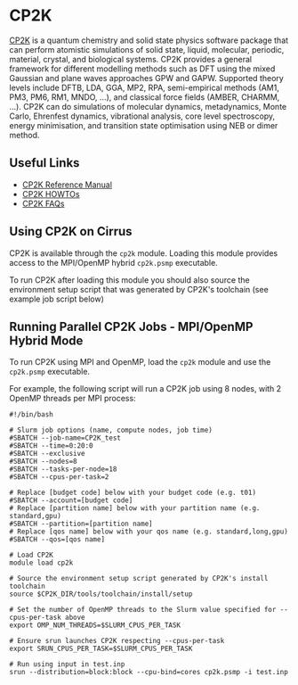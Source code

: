 # CP2K

[CP2K](https://www.cp2k.org/) is a quantum chemistry and solid state
physics software package that can perform atomistic simulations of solid
state, liquid, molecular, periodic, material, crystal, and biological
systems. CP2K provides a general framework for different modelling
methods such as DFT using the mixed Gaussian and plane waves approaches
GPW and GAPW. Supported theory levels include DFTB, LDA, GGA, MP2, RPA,
semi-empirical methods (AM1, PM3, PM6, RM1, MNDO, …), and classical
force fields (AMBER, CHARMM, …). CP2K can do simulations of molecular
dynamics, metadynamics, Monte Carlo, Ehrenfest dynamics, vibrational
analysis, core level spectroscopy, energy minimisation, and transition
state optimisation using NEB or dimer method.

## Useful Links

- [CP2K Reference Manual](https://manual.cp2k.org)
- [CP2K HOWTOs](https://www.cp2k.org/howto)
- [CP2K FAQs](https://www.cp2k.org/faq)

## Using CP2K on Cirrus

CP2K is available through the `cp2k` module. Loading this module
provides access to the MPI/OpenMP hybrid `cp2k.psmp` executable.

To run CP2K after loading this module you should also source the
environment setup script that was generated by CP2K's toolchain (see
example job script below)


## Running Parallel CP2K Jobs - MPI/OpenMP Hybrid Mode

To run CP2K using MPI and OpenMP, load the `cp2k` module and use the
`cp2k.psmp` executable. 

For example, the following script will run a CP2K job using 8 nodes,
with 2 OpenMP threads per MPI process:

    #!/bin/bash

    # Slurm job options (name, compute nodes, job time)
    #SBATCH --job-name=CP2K_test
    #SBATCH --time=0:20:0
    #SBATCH --exclusive
    #SBATCH --nodes=8
    #SBATCH --tasks-per-node=18
    #SBATCH --cpus-per-task=2

    # Replace [budget code] below with your budget code (e.g. t01)
    #SBATCH --account=[budget code]
    # Replace [partition name] below with your partition name (e.g. standard,gpu)
    #SBATCH --partition=[partition name]
    # Replace [qos name] below with your qos name (e.g. standard,long,gpu)
    #SBATCH --qos=[qos name]

    # Load CP2K
    module load cp2k

    # Source the environment setup script generated by CP2K's install toolchain
    source $CP2K_DIR/tools/toolchain/install/setup

    # Set the number of OpenMP threads to the Slurm value specified for --cpus-per-task above
    export OMP_NUM_THREADS=$SLURM_CPUS_PER_TASK

    # Ensure srun launches CP2K respecting --cpus-per-task
    export SRUN_CPUS_PER_TASK=$SLURM_CPUS_PER_TASK
    
    # Run using input in test.inp
    srun --distribution=block:block --cpu-bind=cores cp2k.psmp -i test.inp

